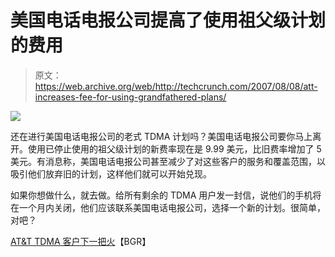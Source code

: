 # 美国电话电报公司提高了使用祖父级计划的费用

> 原文：<https://web.archive.org/web/http://techcrunch.com/2007/08/08/att-increases-fee-for-using-grandfathered-plans/>

![](img/fa814c6932b6bff748fe71bd46da8f2f.png)

还在进行美国电话电报公司的老式 TDMA 计划吗？美国电话电报公司要你马上离开。使用已停止使用的祖父级计划的新费率现在是 9.99 美元，比旧费率增加了 5 美元。有消息称，美国电话电报公司甚至减少了对这些客户的服务和覆盖范围，以吸引他们放弃旧的计划，这样他们就可以开始兑现。

如果你想做什么，就去做。给所有剩余的 TDMA 用户发一封信，说他们的手机将在一个月内关闭，他们应该联系美国电话电报公司，选择一个新的计划。很简单，对吧？

[AT&T TDMA 客户下一把火](https://web.archive.org/web/20161105093713/http://www.boygeniusreport.com/2007/08/08/att-lights-a-fire-under-tdma-customers/)【BGR】